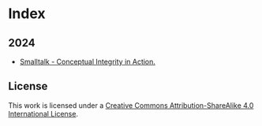 # Index 

## 2024
* [Smalltalk - Conceptual Integrity in Action.](2024/11/01/Smalltalk-Conceptual_Integrity_in_Action.md)

## License

This work is licensed under a [Creative Commons Attribution-ShareAlike 4.0 International License](https://creativecommons.org/licenses/by-sa/4.0/).